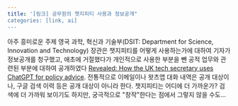 ```yaml
---
title: '[링크] 공무원의 챗지피티 사용과 정보공개"
categories: [link, ai]
---
```

아주 흥미로운 주제 영국 과학, 혁신과 기술부(DSIT: Department for Science, Innovation and Technology) 장관은 챗지피티를 어떻게 사용하는가에 대하여 기자가 정보공개를 청구했고, 애초에 거절했다가 개인적으로 사용한 부분을 뺀 공적 업무와 관련된 부분에 대하여 공개하였다 [Revealed: How the UK tech secretary uses ChatGPT for policy advice](https://www.newscientist.com/article/2472068-revealed-how-the-uk-tech-secretary-uses-chatgpt-for-policy-advice/). 전통적으로 이메일이나 왓츠앱 대화 내역은 공개 대상이나, 구글 검색 이력 등은 공개 대상이 아니라 한다. 챗지피티는 어디에 더 가까운가? 검색에 더 가까워 보이기도 하지만, 궁극적으로 "창작"한다는 점에서 그렇지 않을 수도...